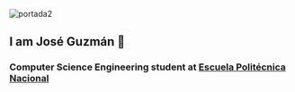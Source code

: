 ![portada2](https://user-images.githubusercontent.com/81053917/151478258-c67d5c69-cb3a-402e-b161-a782bf74ea00.png)


<h2>I am José Guzmán 👋</h2>
<h3> Computer Science Engineering student at <a href="https://www.epn.edu.ec/">Escuela Politécnica Nacional</a><h3>
<!--
**joseguzmann/joseguzmann** is a ✨ _special_ ✨ repository because its `README.md` (this file) appears on your GitHub profile.

Here are some ideas to get you started:

- 🔭 I’m currently working on ...
- 🌱 I’m currently learning ...
- 👯 I’m looking to collaborate on ...
- 🤔 I’m looking for help with ...
- 💬 Ask me about ...
- 📫 How to reach me: ...
- 😄 Pronouns: ...
- ⚡ Fun fact: ...
-->
